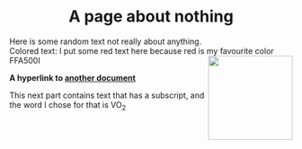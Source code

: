   <h1 align="center">A page about nothing</h1>
 
  Here is some random text not really about anything.  
  Colored text: 
  <color> I put some red text here because red is my favourite color</color>
  <color>FFA500I<color>
  <img src="image.png" align="right" width="150">
 

**A hyperlink to [another document](readme.md)**  

This next part contains text that has a subscript, and the word I chose for that is
  VO<sub>2</sub>
